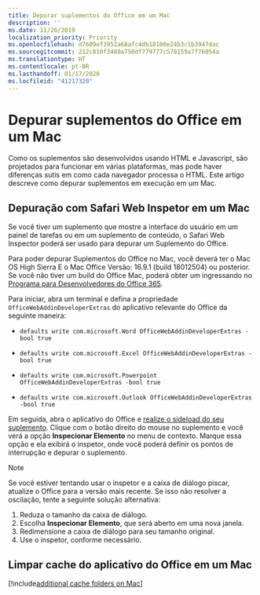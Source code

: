 ```yaml
---
title: Depurar suplementos do Office em um Mac
description: ''
ms.date: 11/26/2019
localization_priority: Priority
ms.openlocfilehash: d7609ef3952a68afc4db18100e24b3c1b3947dac
ms.sourcegitcommit: 212c810f3480a750df779777c570159a7f76054a
ms.translationtype: HT
ms.contentlocale: pt-BR
ms.lasthandoff: 01/17/2020
ms.locfileid: "41217320"
---
```

# <a name="debug-office-add-ins-on-a-mac"></a>Depurar suplementos do Office em um Mac

Como os suplementos são desenvolvidos usando HTML e Javascript, são projetados para funcionar em várias plataformas, mas pode haver diferenças sutis em como cada navegador processa o HTML. Este artigo descreve como depurar suplementos em execução em um Mac.

## <a name="debugging-with-safari-web-inspector-on-a-mac"></a>Depuração com Safari Web Inspetor em um Mac

Se você tiver um suplemento que mostre a interface do usuário em um painel de tarefas ou em um suplemento de conteúdo, o Safari Web Inspector poderá ser usado para depurar um Suplemento do Office.

Para poder depurar Suplementos do Office no Mac, você deverá ter o Mac OS High Sierra E o Mac Office Versão: 16.9.1 (build 18012504) ou posterior. Se você não tiver um build do Office Mac, poderá obter um ingressando no [Programa para Desenvolvedores do Office 365](https://developer.microsoft.com/office/dev-program).

Para iniciar, abra um terminal e defina a propriedade `OfficeWebAddinDeveloperExtras` do aplicativo relevante do Office da seguinte maneira:

- `defaults write com.microsoft.Word OfficeWebAddinDeveloperExtras -bool true`

- `defaults write com.microsoft.Excel OfficeWebAddinDeveloperExtras -bool true`

- `defaults write com.microsoft.Powerpoint OfficeWebAddinDeveloperExtras -bool true`

- `defaults write com.microsoft.Outlook OfficeWebAddinDeveloperExtras -bool true`

Em seguida, abra o aplicativo do Office e [realize o sideload do seu suplemento](sideload-an-office-add-in-on-ipad-and-mac.md). Clique com o botão direito do mouse no suplemento e você verá a opção **Inspecionar Elemento** no menu de contexto. Marque essa opção e ela exibirá o inspetor, onde você poderá definir os pontos de interrupção e depurar o suplemento.

> [!NOTE]
> Se você estiver tentando usar o inspetor e a caixa de diálogo piscar, atualize o Office para a versão mais recente. Se isso não resolver a oscilação, tente a seguinte solução alternativa:
> 1. Reduza o tamanho da caixa de diálogo.
> 2. Escolha **Inspecionar Elemento**, que será aberto em uma nova janela.
> 3. Redimensione a caixa de diálogo para seu tamanho original.
> 4. Use o inspetor, conforme necessário.

## <a name="clearing-the-office-applications-cache-on-a-mac"></a>Limpar cache do aplicativo do Office em um Mac

[!include[additional cache folders on Mac](../includes/mac-cache-folders.md)]
